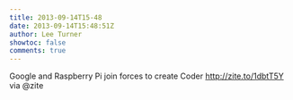 ```yaml
---
title: 2013-09-14T15-48
date: 2013-09-14T15:48:51Z
author: Lee Turner
showtoc: false
comments: true
---
```


Google and Raspberry Pi join forces to create Coder http://zite.to/1dbtT5Y via @zite

